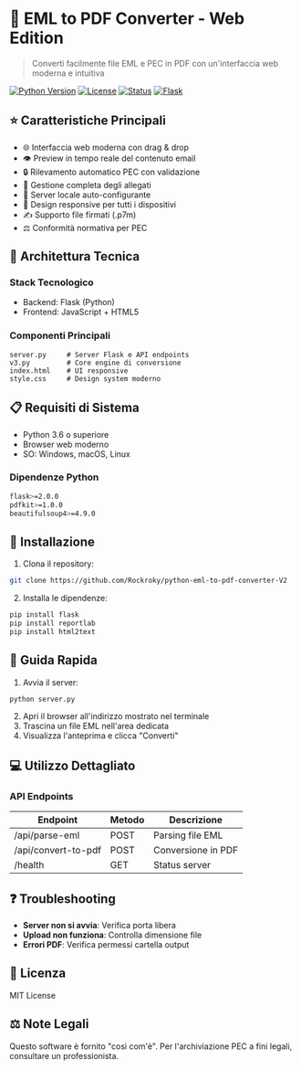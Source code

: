 # 📧 EML to PDF Converter - Web Edition

> Converti facilmente file EML e PEC in PDF con un'interfaccia web moderna e intuitiva

[![Python Version](https://img.shields.io/badge/python-3.6%2B-blue)](https://www.python.org/)
[![License](https://img.shields.io/badge/license-MIT-green)](LICENSE)
[![Status](https://img.shields.io/badge/status-stable-brightgreen)](https://github.com/Rockroky/python-eml-to-pdf-converter-V2)
[![Flask](https://img.shields.io/badge/flask-2.0%2B-orange)](https://flask.palletsprojects.com/)




## ⭐ Caratteristiche Principali

- 🌐 Interfaccia web moderna con drag & drop
- 👁️ Preview in tempo reale del contenuto email
- 🔒 Rilevamento automatico PEC con validazione
- 📎 Gestione completa degli allegati
- 🚀 Server locale auto-configurante
- 📱 Design responsive per tutti i dispositivi
- ✍️ Supporto file firmati (.p7m)
- ⚖️ Conformità normativa per PEC

## 🔧 Architettura Tecnica

### Stack Tecnologico
- Backend: Flask (Python)
- Frontend: JavaScript + HTML5

### Componenti Principali
```
server.py     # Server Flask e API endpoints
v3.py         # Core engine di conversione
index.html    # UI responsive
style.css     # Design system moderno
```

## 📋 Requisiti di Sistema

- Python 3.6 o superiore
- Browser web moderno
- SO: Windows, macOS, Linux

### Dipendenze Python
```bash
flask>=2.0.0
pdfkit>=1.0.0
beautifulsoup4>=4.9.0
```

## 🚀 Installazione

1. Clona il repository:
```bash
git clone https://github.com/Rockroky/python-eml-to-pdf-converter-V2
```

2. Installa le dipendenze:
```bash
pip install flask
pip install reportlab
pip install html2text
```

## 🎯 Guida Rapida

1. Avvia il server:
```bash
python server.py
```

2. Apri il browser all'indirizzo mostrato nel terminale
3. Trascina un file EML nell'area dedicata
4. Visualizza l'anteprima e clicca "Converti"

## 💻 Utilizzo Dettagliato

### API Endpoints

| Endpoint | Metodo | Descrizione |
|----------|---------|-------------|
| /api/parse-eml | POST | Parsing file EML |
| /api/convert-to-pdf | POST | Conversione in PDF |
| /health | GET | Status server |

## ❓ Troubleshooting

- **Server non si avvia**: Verifica porta libera
- **Upload non funziona**: Controlla dimensione file
- **Errori PDF**: Verifica permessi cartella output

## 📄 Licenza

MIT License 

## ⚖️ Note Legali

Questo software è fornito "così com'è". Per l'archiviazione PEC a fini legali, consultare un professionista.
